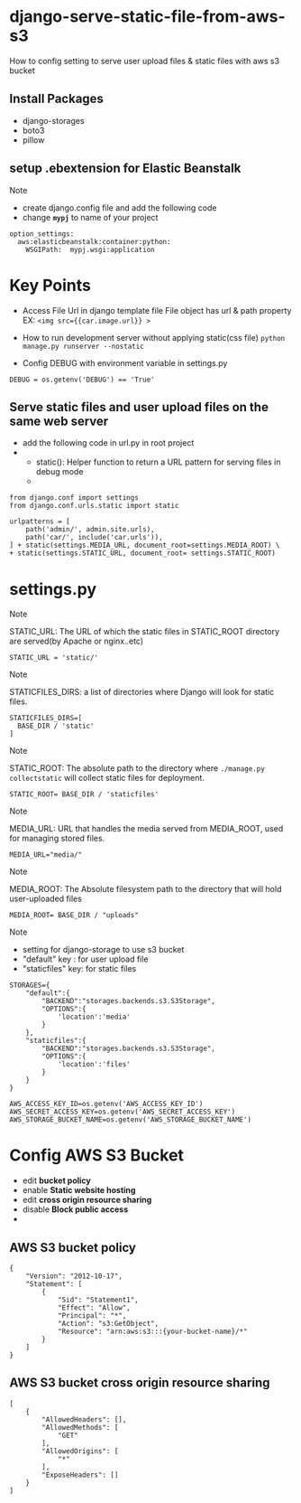 # django-serve-static-file-from-aws-s3
How to config setting to serve user upload files & static files with aws s3 bucket


## Install Packages

* django-storages
* boto3 
* pillow 


## setup .ebextension for Elastic Beanstalk

> [!Note] 
> - create  django.config file and add the following code
> - change **`mypj`** to name of your project

```
option_settings:
  aws:elasticbeanstalk:container:python:
    WSGIPath:  mypj.wsgi:application
```


# Key Points

* Access File Url in django template file
File object has url & path property  
EX:  ` <img src={{car.image.url}} > `

* How to run development server without applying static(css file) 
`python manage.py runserver --nostatic`

* Config DEBUG with environment variable in settings.py
    
`DEBUG = os.getenv('DEBUG') == 'True'`

## Serve static files and user upload files on the same web server
 * add the following code in url.py in root project
 * -  static(): Helper function to return a URL pattern for serving files in debug mode
   -  

```
from django.conf import settings  
from django.conf.urls.static import static  

urlpatterns = [  
    path('admin/', admin.site.urls),  
    path('car/', include('car.urls')),  
] + static(settings.MEDIA_URL, document_root=settings.MEDIA_ROOT) \  
+ static(settings.STATIC_URL, document_root= settings.STATIC_ROOT)  
```

# settings.py


> [!NOTE]
> STATIC_URL: The URL of which the static files in STATIC_ROOT directory are served(by Apache or nginx..etc)

`
STATIC_URL = 'static/'  
`

> [!Note]
> STATICFILES_DIRS:  a list of directories where Django will  look for static files.

```
STATICFILES_DIRS=[  
  BASE_DIR / 'static'  
]  
```

> [!Note]
> STATIC_ROOT: The absolute path to the directory where `./manage.py collectstatic` will collect static files for deployment.

`
STATIC_ROOT= BASE_DIR / 'staticfiles'  
`

> [!Note]
> MEDIA_URL: URL that handles the media served from MEDIA_ROOT, used for managing stored files.

`
MEDIA_URL="media/"  
`

> [!Note]
> MEDIA_ROOT: The Absolute filesystem path to the directory that will hold user-uploaded files

`
MEDIA_ROOT= BASE_DIR / "uploads"  
`

> [!NOTE]
> * setting for django-storage to use s3 bucket 
> * "default" key : for user upload file 
> * "staticfiles" key: for static files 

```
STORAGES={
    "default":{
        "BACKEND":"storages.backends.s3.S3Storage",
        "OPTIONS":{
            'location':'media'
        }
    },
    "staticfiles":{
        "BACKEND":"storages.backends.s3.S3Storage",
        "OPTIONS":{
            'location':'files'
        }
    }
}
```

```
AWS_ACCESS_KEY_ID=os.getenv('AWS_ACCESS_KEY_ID')
AWS_SECRET_ACCESS_KEY=os.getenv('AWS_SECRET_ACCESS_KEY')
AWS_STORAGE_BUCKET_NAME=os.getenv('AWS_STORAGE_BUCKET_NAME')

```

# Config AWS S3 Bucket 
* edit **bucket policy**
* enable **Static website hosting**
* edit **cross origin resource sharing**
* disable **Block public access**
* 

## AWS S3 bucket policy

```
{
    "Version": "2012-10-17",
    "Statement": [
        {
            "Sid": "Statement1",
            "Effect": "Allow",
            "Principal": "*",
            "Action": "s3:GetObject",
            "Resource": "arn:aws:s3:::{your-bucket-name}/*"
        }
    ]
}
```

## AWS S3 bucket cross origin resource sharing

```
[
    {
        "AllowedHeaders": [],
        "AllowedMethods": [
            "GET"
        ],
        "AllowedOrigins": [
            "*"
        ],
        "ExposeHeaders": []
    }
]
```



